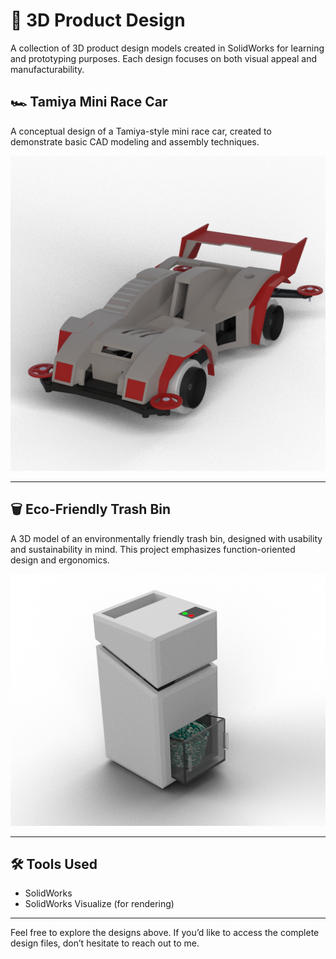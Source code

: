 # 🧩 3D Product Design

A collection of 3D product design models created in SolidWorks for learning and prototyping purposes. Each design focuses on both visual appeal and manufacturability.

## 🏎️ Tamiya Mini Race Car

A conceptual design of a Tamiya-style mini race car, created to demonstrate basic CAD modeling and assembly techniques.

![Tamiya Mini Car](Tamiya.png)

---

## 🗑️ Eco-Friendly Trash Bin

A 3D model of an environmentally friendly trash bin, designed with usability and sustainability in mind. This project emphasizes function-oriented design and ergonomics.

![Eco Trash Bin](RENDER.png)

---
## 🛠️ Tools Used
- SolidWorks
- SolidWorks Visualize (for rendering)

--- 

Feel free to explore the designs above. If you’d like to access the complete design files, don’t hesitate to reach out to me.

